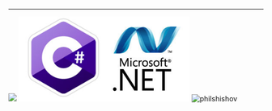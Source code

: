 
---

<div>
<span align="left"> <img src="https://github-readme-stats.vercel.app/api?username=philshishov&count_private=true&include_all_commits=true&hide=issues&show_icons=true" /></span>
<span align="right"> <img src="https://github.com/PhilShishov/philshishov/blob/main/Images/NET-Logo.jpg?raw=true" alt="philshishov" width="338" /></span>
<span align="left"> <img src="https://github-readme-stats.vercel.app/api/top-langs/?username=philshishov&hide=php,ruby,batchfile,Java,handlebars&langs_count=8&title_color=fff&icon_color=79ff97&text_color=9f9f9f&bg_color=151515" alt="philshishov" /></span>
</div>

